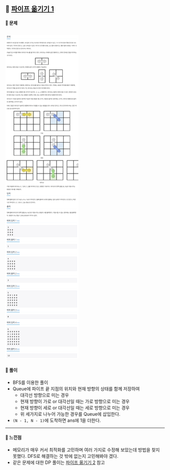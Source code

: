 ## 📖 [파이프 옮기기 1](https://www.acmicpc.net/problem/17070)
#### 📍 문제
![img](./assets/17070_파이프옮기기1.png)
---
#### 📍 풀이
- BFS를 이용한 풀이
- Queue에 파이프 끝 지점의 위치와 현재 방향의 상태를 함께 저장하여
  - 대각선 방향으로 미는 경우 
  - 현재 방향이 가로 or 대각선일 때는 가로 방향으로 미는 경우
  - 현재 방향이 세로 or 대각선일 때는 세로 방향으로 미는 경우
  - 위 세가지로 나누어 가능한 경우를 Queue에 삽입한다.
- `(N - 1, N - 1)`에 도착하면 ans에 1을 더한다.
---
#### 📍 느낀점
- 메모리가 매우 커서 최적화를 고민하며 여러 가지로 수정해 보았는데 방법을 찾지 못했다. DFS로 해결하는 것 밖에 없는지 고민해봐야 겠다.
- 같은 문제에 대한 DP 풀이는 [파이프 옮기기 2](https://github.com/sehaim/algorithm/tree/master/BOJ_Solution/src/boj_17069_파이프옮기기2) 참고 
